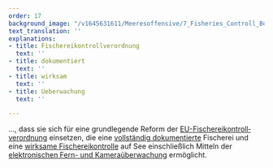 ```yaml
---
order: 17
background_image: "/v1645631611/Meeresoffensive/7_Fisheries_Controll_Boat_meritt-thomas-unsplash_qsmiap.jpg"
text_translation: ''
explanations:
- title: Fischereikontrollverordnung
  text: ''
- title: dokumentiert
  text: ''
- title: wirksam
  text: ''
- title: Ueberwachung
  text: ''

---
```

…, dass sie sich für eine grundlegende Reform der [EU-Fischereikontroll­verordnung](# "Fischereikontrollverordnung") einsetzen, die eine [vollständig dokumentierte](# "dokumentiert") Fischerei und eine [wirksame Fischereikontrolle](# "wirksam") auf See einschließlich Mitteln der [elektronischen Fern- und Kameraüberwachung](# "Ueberwachung") ermöglicht.